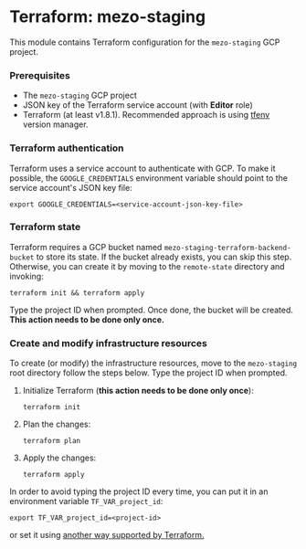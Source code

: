 # Terraform: mezo-staging

This module contains Terraform configuration for the `mezo-staging` GCP project.

### Prerequisites

- The `mezo-staging` GCP project
- JSON key of the Terraform service account (with **Editor** role)
- Terraform (at least v1.8.1). Recommended approach is using [tfenv](https://github.com/tfutils/tfenv) version manager.

### Terraform authentication

Terraform uses a service account to authenticate with GCP. To make it possible, 
the `GOOGLE_CREDENTIALS` environment variable should point to the service 
account's JSON key file:

```shell
export GOOGLE_CREDENTIALS=<service-account-json-key-file>
```

### Terraform state

Terraform requires a GCP bucket named `mezo-staging-terraform-backend-bucket` to 
store its state. If the bucket already exists, you can skip this step. 
Otherwise, you can create it by moving to the
`remote-state` directory and invoking:
```shell
terraform init && terraform apply
```

Type the project ID when prompted. Once done, the bucket will be created.
**This action needs to be done only once.**

### Create and modify infrastructure resources

To create (or modify) the infrastructure resources, move to the `mezo-staging` root directory
follow the steps below. Type the project ID when prompted.
1. Initialize Terraform (**this action needs to be done only once**):
    ```shell
    terraform init
    ``` 

2. Plan the changes:
    ```shell
    terraform plan
    ```

3. Apply the changes:
    ```shell
    terraform apply
    ```
   
In order to avoid typing the project ID every time, you can put it in an 
environment variable `TF_VAR_project_id`:
```shell
export TF_VAR_project_id=<project-id>
```
or set it using [another way supported by Terraform.](https://developer.hashicorp.com/terraform/language/values/variables#assigning-values-to-root-module-variables)
